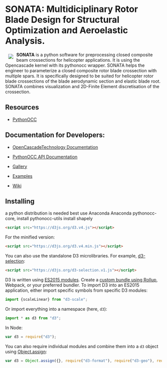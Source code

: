 # SONATA: Multidiciplinary Rotor Blade Design for **S**tructural **O**ptimization a*n*d **A**eroelas**t**ic **A**nalysis.

<a href="https://d3js.org"><img src="https://d3js.org/logo.svg" align="left" hspace="10" vspace="6"></a>

**SONATA** is a python software for preprocessing closed composite beam crossections for helicopter applications.  It is using the Opencascade kernel with its pythonocc wrapper. SONATA helps the engineer to parameterize a closed composite rotor blade crossection with multiple spars. It is specifically designed to be suited for helicopter rotor blade crossections of the blade aerodynamic section and elastic blade root. SONATA combines visualization and 2D-Finite Element discretisation of the crossection. 



## Resources
* [PythonOCC](http://www.pythonocc.org/)

## Documentation for Developers:

* [OpenCascadeTechnology Documentation](https://www.opencascade.com/doc/occt-6.9.1/refman/html/index.html)
* [PythonOCC API Documentation](http://api.pythonocc.org/)

* [Gallery](https://github.com/d3/d3/wiki/Gallery)
* [Examples](http://bl.ocks.org/mbostock)
* [Wiki](https://github.com/d3/d3/wiki)

## Installing

a python distribution is needed best use Anaconda 
Anaconda pythonocc-core,
install pythonocc-utils
install shapely

```html
<script src="https://d3js.org/d3.v4.js"></script>
```

For the minified version:

```html
<script src="https://d3js.org/d3.v4.min.js"></script>
```

You can also use the standalone D3 microlibraries. For example, [d3-selection](https://github.com/d3/d3-selection):

```html
<script src="https://d3js.org/d3-selection.v1.js"></script>
```

D3 is written using [ES2015 modules](http://www.2ality.com/2014/09/es6-modules-final.html). Create a [custom bundle using Rollup](http://bl.ocks.org/mbostock/bb09af4c39c79cffcde4), Webpack, or your preferred bundler. To import D3 into an ES2015 application, either import specific symbols from specific D3 modules:

```js
import {scaleLinear} from "d3-scale";
```

Or import everything into a namespace (here, `d3`):

```js
import * as d3 from "d3";
```

In Node:

```js
var d3 = require("d3");
```

You can also require individual modules and combine them into a `d3` object using [Object.assign](https://developer.mozilla.org/en-US/docs/Web/JavaScript/Reference/Global_Objects/Object/assign):

```js
var d3 = Object.assign({}, require("d3-format"), require("d3-geo"), require("d3-geo-projection"));
```